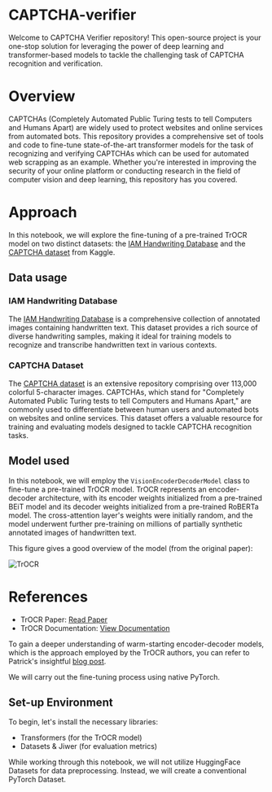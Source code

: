 # CAPTCHA-verifier
Welcome to CAPTCHA Verifier repository! This open-source project is your one-stop solution for leveraging the power of deep learning and transformer-based models to tackle the challenging task of CAPTCHA recognition and verification.

# Overview
CAPTCHAs (Completely Automated Public Turing tests to tell Computers and Humans Apart) are widely used to protect websites and online services from automated bots. This repository provides a comprehensive set of tools and code to fine-tune state-of-the-art transformer models for the task of recognizing and verifying CAPTCHAs which can be used for automated web scrapping as an example. Whether you're interested in improving the security of your online platform or conducting research in the field of computer vision and deep learning, this repository has you covered.

# Approach

In this notebook, we will explore the fine-tuning of a pre-trained TrOCR model on two distinct datasets: the [IAM Handwriting Database](https://fki.tic.heia-fr.ch/databases/iam-handwriting-database) and the [CAPTCHA dataset](https://www.kaggle.com/datasets/parsasam/captcha-dataset) from Kaggle.

## Data usage

### IAM Handwriting Database
The [IAM Handwriting Database](https://fki.tic.heia-fr.ch/databases/iam-handwriting-database) is a comprehensive collection of annotated images containing handwritten text. This dataset provides a rich source of diverse handwriting samples, making it ideal for training models to recognize and transcribe handwritten text in various contexts.

### CAPTCHA Dataset
The [CAPTCHA dataset](https://www.kaggle.com/datasets/parsasam/captcha-dataset) is an extensive repository comprising over 113,000 colorful 5-character images. CAPTCHAs, which stand for "Completely Automated Public Turing tests to tell Computers and Humans Apart," are commonly used to differentiate between human users and automated bots on websites and online services. This dataset offers a valuable resource for training and evaluating models designed to tackle CAPTCHA recognition tasks.

## Model used

In this notebook, we will employ the `VisionEncoderDecoderModel` class to fine-tune a pre-trained TrOCR model. TrOCR represents an encoder-decoder architecture, with its encoder weights initialized from a pre-trained BEiT model and its decoder weights initialized from a pre-trained RoBERTa model. The cross-attention layer's weights were initially random, and the model underwent further pre-training on millions of partially synthetic annotated images of handwritten text.

This figure gives a good overview of the model (from the original paper):

![TrOCR](https://miro.medium.com/v2/resize:fit:786/format:webp/1*yCoAnJAjspTdltTkMYQ0cA.png)

# References

- TrOCR Paper: [Read Paper](https://arxiv.org/abs/2109.10282)
- TrOCR Documentation: [View Documentation](https://huggingface.co/transformers/master/model_doc/trocr.html)

To gain a deeper understanding of warm-starting encoder-decoder models, which is the approach employed by the TrOCR authors, you can refer to Patrick's insightful [blog post](https://huggingface.co/blog/warm-starting-encoder-decoder).

We will carry out the fine-tuning process using native PyTorch.

## Set-up Environment

To begin, let's install the necessary libraries:

- Transformers (for the TrOCR model)
- Datasets & Jiwer (for evaluation metrics)

While working through this notebook, we will not utilize HuggingFace Datasets for data preprocessing. Instead, we will create a conventional PyTorch Dataset.

